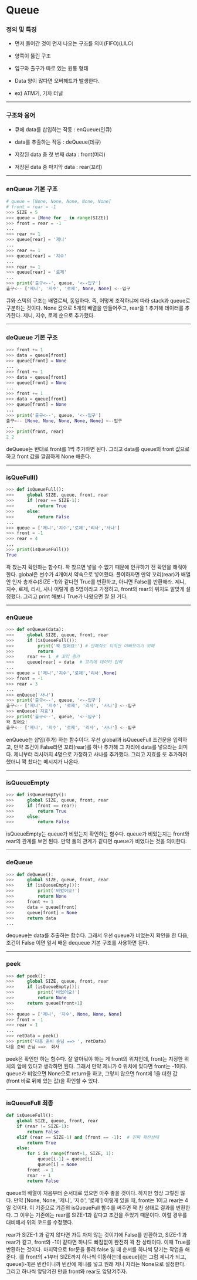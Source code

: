 # Queue



### 정의 및 특징

- 먼저 들어간 것이 먼저 나오는 구조를 의미(FIFO)(LILO)

- 양쪽이 뚫린 구조
- 입구와 출구가 따로 있는 원통 형태
- Data 양이 많다면 오버헤드가 발생한다.
- ex) ATM기, 기차 터널



---



### 구조와 용어

- 큐에 data를 삽입하는 작동 : enQueue(인큐) 

- data를 추출하는 작동 : deQueue(데큐) 

- 저장된 data 중 첫 번째 data : front(머리)

- 저장된 data 중 마지막 data : rear(꼬리)



---



### enQueue 기본 구조

```python
# queue = [None, None, None, None, None]
# front = rear = -1
>>> SIZE = 5
>>> queue = [None for _ in range(SIZE)]
>>> front = rear = -1
...
>>> rear += 1
>>> queue[rear] = '제니'
...
>>> rear += 1
>>> queue[rear] = '지수'
...
>>> rear += 1
>>> queue[rear] = '로제'
...
>>> print('출구<--', queue, '<--입구')
출구<-- ['제니', '지수', '로제', None, None] <--입구
```

 큐와 스택의 구조는 배열로써, 동일하다. 즉, 어떻게 조작하냐에 따라 stack과 queue로 구분하는 것이다. None 값으로 5개의 배열을 만들어주고, rear을 1 추가해 데이터를 추가한다. 제니, 지수, 로제 순으로 추가했다.



---



### deQueue 기본 구조

```python
>>> front += 1
>>> data = queue[front]
>>> queue[front] = None
...
>>> front += 1
>>> data = queue[front]
>>> queue[front] = None
...
>>> front += 1
>>> data = queue[front]
>>> queue[front] = None
...
>>> print('출구<--', queue, '<--입구')
출구<-- [None, None, None, None, None] <--입구
...
>>> print(front, rear)
2 2
```

 deQueue는 반대로 front를 1씩 추가하면 된다. 그리고 data를 queue의 front 값으로 하고 front 값을 깔끔하게 None 해준다.



---



### isQueFull()

```python
>>> def isQueueFull():
>>>     global SIZE, queue, front, rear
>>>     if (rear == SIZE-1):
>>>         return True
>>>     else:
>>>         return False
...
>>> queue = ['제니','지수','로제','리사','사나']
>>> front = -1
>>> rear = 4
,,,
>>> print(isQueueFull())
True
```

 꽉 찼는지 확인하는 함수다. 꽉 찼으면 넣을 수 없기 때문에 인큐하기 전 확인을 해줘야 한다. global은 변수가 4개여서 약속으로 넣어줬다. 풀이하자면 만약 꼬리(rear)가 배열 안 인자 총개수(SIZE -1)와 같다면 True를 반환하고, 아니면 False를 반환해라. 제니, 지수, 로제, 리사, 사나 이렇게 총 5명이라고 가정하고, front와 rear의 위치도 알맞게 설정했다. 그리고 print 해보니 True가 나왔으면 잘 된 거다.



---



### enQueue

```python
>>> def enQueue(data):
>>>     global SIZE, queue, front, rear
>>>     if (isQueueFull()):
>>>         print('꽉 찼어요!') # 안해줘도 되지만 이뻐보이기 위해
>>>         return
>>>     rear += 1  # 꼬리 증가
>>>     queue[rear] = data  # 꼬리에 데이터 입력
...    
>>> queue = ['제니','지수','로제','리사',None]
>>> front = -1
>>> rear = 3
...
>>> enQueue('사나')
>>> print('출구<--', queue, '<--입구')
출구<-- ['제니', '지수', '로제', '리사', '사나'] <--입구
>>> enQueue('지효')
>>> print('출구<--', queue, '<--입구')
꽉 칬어요!
출구<-- ['제니', '지수', '로제', '리사', '사나'] <--입구
```

 enQueue는 삽입(추가) 하는 함수이다. 우선 global과 isQueueFull 조건문을 입력하고, 만약 조건이 False라면 꼬리(rear)를 하나 추가해 그 자리에 data를 넣으라는 의미다. 제니부터 리사까지 4명으로 가정하고 사나를 추가했다. 그리고 지효를 또 추가하려 했더니 꽉 찼다는 메시지가 나온다.



---



### isQueueEmpty

```python
>>> def isQueueEmpty():
>>>     global SIZE, queue, front, rear
>>>     if (front == rear):
>>>         return True
>>>     else:
>>>         return False
```

 isQueueEmpty는 queue가 비었는지 확인하는 함수다. queue가 비었는지는 front와 rear의 관계를 보면 된다. 만약 둘의 관계가 같다면 queue가 비었다는 것을 의미한다.



---



### deQueue

```python
>>> def deQueue():
>>>     global SIZE, queue, front, rear
>>>     if (isQueueEmpty()):
>>>         print('비었어요!')
>>>         return None
>>>     front += 1
>>>     data = queue[front]
>>>     queue[front] = None
>>>     return data
...

```

 dequeue는 data를 추출하는 함수다. 그래서 우선 queue가 비었는지 확인을 한 다음, 조건이 False 이면 앞서 배운 dequeue 기본 구조를 사용하면 된다.



---



### peek

```python
>>> def peek():
>>>     global SIZE, queue, front, rear
>>>     if (isQueueEmpty()):
>>>         print('비었어요!')
>>>         return None
>>>     return queue[front+1]
...
>>> queue = ['제니', '지수', None, None, None]
>>> front = -1
>>> rear = 1
...
>>> retData = peek()
>>> print('다음 준비 손님 ==> ', retData)
다음 준비 손님 ==>  화사
```

 peek은 확인만 하는 함수다. 잘 알아둬야 하는 게 front의 위치인데, front는 지정한 위치의 앞에 있다고 생각하면 된다. 그래서 만약 제니가 0 위치에 있다면 front는 -1이다. queue가 비었으면 None으로 return을 하고, 그렇지 않으면 front에 1을 더한 값(front 바로 뒤에 있는 값)을 확인할 수 있다.



---



### isQueueFull 최종

```python
def isQueueFull():
    global SIZE, queue, front, rear
    if (rear != SIZE-1):
        return False
    elif (rear == SIZE-1) and (front == -1):  # 진짜 꽉찬상태
        return True
    else:
        for i in range(front+1, SIZE, 1):
            queue[i-1] = queue[i]
            queue[i] = None
        front -= 1
        rear -= 1
        return False
```

 queue의 배열이 처음부터 순서대로 있으면 아주 좋을 것이다. 하지만 항상 그렇진 않다. 만약 [None, None, '제니', '지수', '로제'] 이렇게 있을 때, front는 1이고 rear는 4일 것이다. 이 기준으로 기존의 isQueueFull 함수를 써주면 꽉 찬 상태로 결과를 반환한다. 그 이유는 기존에는 rear를 SIZE-1과 같다고 조건을 주었기 때문이다. 이럴 경우를 대비해서 위의 코드를 수정했다.

 rear가 SIZE-1 과 같지 않다면 가득 차지 않는 것이기에 False를 반환하고, SIZE-1 과 rear가 같고, front와 -1이 같다면 하나도 빠짐없이 완전히 꽉 찬 상태이다. 이때 True를 반환하는 것이다. 마지막으로 for문을 돌려 false 일 때 순서를 하나씩 당기는 작업을 해준다. i를 front의 +1부터 SIZE까지 하나씩 이동하는데 queue[i]는 그럼 제니가 되고, queue[i-1]은 빈칸이니까 빈칸에 제니를 넣고 원래 제니 자리는 None으로 설정한다. 그리고 하나씩 앞당겨진 만큼 front와 rear도 앞당겨주자.
